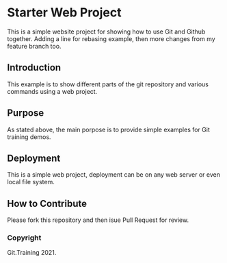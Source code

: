# Starter Web Project

This is a simple website project for 
showing how to use Git and Github together. Adding a line for rebasing example, then
more changes from my feature branch too.

## Introduction
This example is to show different parts of the
git repository and various commands
using a web project.
## Purpose

As stated above, the main porpose is to provide 
simple examples for Git training 
demos.

## Deployment
This is a simple web project, deployment 
can be on any web server or even local 
file system.
## How to Contribute
Please fork this repository and then isue Pull Request 
for review.
### Copyright
Git.Training 2021.
